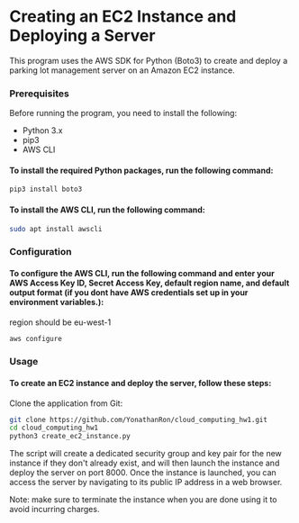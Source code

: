 # Creating an EC2 Instance and Deploying a Server
This program uses the AWS SDK for Python (Boto3) to create and deploy a parking lot management server on an Amazon EC2 instance. 
### Prerequisites
Before running the program, you need to install the following:
* Python 3.x
* pip3
* AWS CLI

#### To install the required Python packages, run the following command:
```bash
pip3 install boto3
```

#### To install the AWS CLI, run the following command:

```bash
sudo apt install awscli
```
### Configuration
#### To configure the AWS CLI, run the following command and enter your AWS Access Key ID, Secret Access Key, default region name, and default output format (if you dont have AWS credentials set up in your environment variables.):
region should be eu-west-1

```bash
aws configure
```

### Usage
#### To create an EC2 instance and deploy the server, follow these steps:

Clone the application from Git:

```bash
git clone https://github.com/YonathanRon/cloud_computing_hw1.git
cd cloud_computing_hw1
python3 create_ec2_instance.py
```

The script will create a dedicated security group and key pair for the new instance if they don't already exist, and will then launch the instance and deploy the server on port 8000. Once the instance is launched, you can access the server by navigating to its public IP address in a web browser.

Note: make sure to terminate the instance when you are done using it to avoid incurring charges.